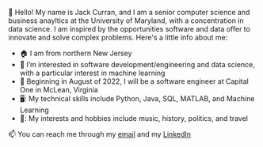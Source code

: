 👋 Hello! My name is Jack Curran, and I am a senior computer science and business anayltics at the University of Maryland, with a concentration in data science. I am inspired by the opportunities software and data offer to innovate and solve complex problems. Here's a little info about me:

- 🏠 I am from northern New Jersey
- 👀 I’m interested in software development/engineering and data science, with a particular interest in machine learning
- 🏢 Beginning in August of 2022, I will be a software engineer at Capital One in McLean, Virginia
- 🖥️: My technical skills include Python, Java, SQL, MATLAB, and Machine Learning
- 🎵: My interests and hobbies include music, history, politics, and travel

📫 You can reach me through my [email](jcurran2@terpmail.umd.edu) and my [LinkedIn](https://www.linkedin.com/in/johncurran49/)
